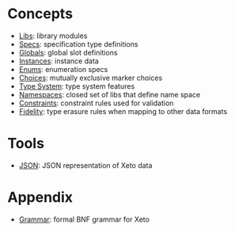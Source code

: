 # Concepts

- [Libs](Libs.md): library modules
- [Specs](Specs.md): specification type definitions
- [Globals](Globals.md): global slot definitions
- [Instances](Instances.md): instance data
- [Enums](Enums.md): enumeration specs
- [Choices](Choices.md): mutually exclusive marker choices
- [Type System](TypeSystem.md): type system features
- [Namespaces](Namespaces.md): closed set of libs that define name space
- [Constraints](Constraints.md): constraint rules used for validation
- [Fidelity](Fidelity.md): type erasure rules when mapping to other data formats

# Tools

- [JSON](Json.md): JSON representation of Xeto data

# Appendix

- [Grammar](Grammar.md): formal BNF grammar for Xeto

